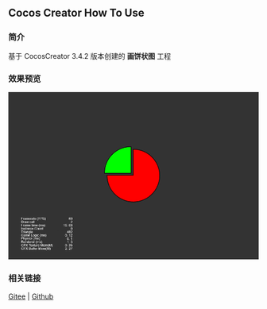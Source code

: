 ## Cocos Creator How To Use

### 简介

基于 CocosCreator 3.4.2 版本创建的 **画饼状图** 工程

### 效果预览
![image](../../image/202203/2022030401.png)

### 相关链接
[Gitee](https://gitee.com/mirrors_cocos-creator/test-cases-3d/tree/v3.0/assets/cases/ui/14.graphics) | [Github](https://github.com/cocos-creator/test-cases-3d/tree/v3.0/assets/cases/ui/14.graphics)